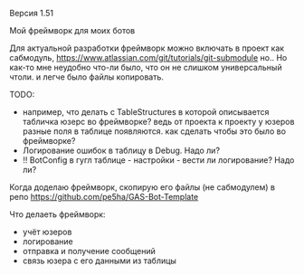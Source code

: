 Версия 1.51

Мой фреймворк для моих ботов

Для актуальной разработки фреймворк можно включать в проект как сабмодуль, 
https://www.atlassian.com/git/tutorials/git-submodule
но.. Но как-то мне неудобно что-ли было, что он не слишком универсальный чтоли. и легче было файлы копировать.

TODO:
* например, что делать с TableStructures в которой описывается табличка юзерс во фреймворке? 
ведь от проекта к проекту у юзеров разные поля в таблице появляются. как сделать чтобы это было во фреймворке?    
* Логирование ошибок в таблицу в Debug. Надо ли?
* !! BotConfig в гугл таблице - настройки - вести ли логирование? Надо ли?

Когда доделаю фреймворк, скопирую его файлы (не сабмодулем) в репо https://github.com/pe5ha/GAS-Bot-Template


Что делаеть фреймворк:
- учёт юзеров
- логирование
- отправка и получение сообщений
- связь юзера с его данными из таблицы